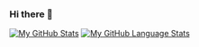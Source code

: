 ### Hi there 👋

<!--
**MChatzakis/MChatzakis** is a ✨ _special_ ✨ repository because its `README.md` (this file) appears on your GitHub profile.

Here are some ideas to get you started:

- 🔭 I’m currently working on ...
- 🌱 I’m currently learning ...
- 👯 I’m looking to collaborate on ...
- 🤔 I’m looking for help with ...
- 💬 Ask me about ...
- 📫 How to reach me: ...
- 😄 Pronouns: ...
- ⚡ Fun fact: ...
-->

[![My GitHub Stats](https://github-readme-stats.vercel.app/api/?username=MChatzakis&count_private=true&theme=tokyonight&showicons=true)]()
[![My GitHub Language Stats](https://github-readme-stats.vercel.app/api/top-langs/?username=MChatzakis&langs_count=5&theme=tokyonight)]()

